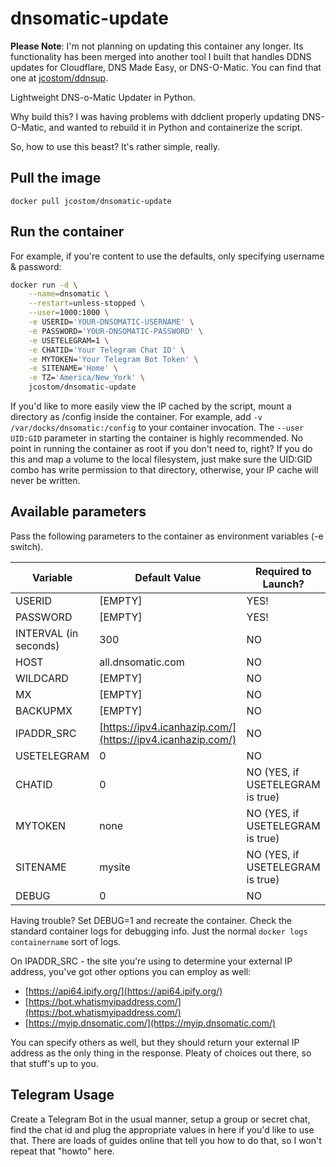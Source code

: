 # dnsomatic-update

**Please Note**: I'm not planning on updating this container any longer. Its functionality has been merged into another tool I built that handles DDNS updates for Cloudflare, DNS Made Easy, or DNS-O-Matic. You can find that one at [jcostom/ddnsup](https://github.com/jcostom/ddnsup).

Lightweight DNS-o-Matic Updater in Python.

Why build this? I was having problems with ddclient properly updating DNS-O-Matic, and wanted to rebuild it in Python and containerize the script.

So, how to use this beast? It's rather simple, really.

## Pull the image

`docker pull jcostom/dnsomatic-update`

## Run the container

For example, if you're content to use the defaults, only specifying username & password:

```bash
docker run -d \
    --name=dnsomatic \
    --restart=unless-stopped \
    --user=1000:1000 \
    -e USERID='YOUR-DNSOMATIC-USERNAME' \
    -e PASSWORD='YOUR-DNSOMATIC-PASSWORD' \
    -e USETELEGRAM=1 \
    -e CHATID='Your Telegram Chat ID' \
    -e MYTOKEN='Your Telegram Bot Token' \
    -e SITENAME='Home' \
    -e TZ='America/New_York' \
    jcostom/dnsomatic-update
```

If you'd like to more easily view the IP cached by the script, mount a directory as /config inside the container. For example, add `-v /var/docks/dnsomatic:/config` to your container invocation. The `--user UID:GID` parameter in starting the container is highly recommended. No point in running the container as root if you don't need to, right? If you do this and map a volume to the local filesystem, just make sure the UID:GID combo has write permission to that directory, otherwise, your IP cache will never be written.

## Available parameters

Pass the following parameters to the container as environment variables (-e switch).

| Variable | Default Value | Required to Launch? |
|---|---|---|
| USERID | [EMPTY] | YES! |
| PASSWORD | [EMPTY] | YES! |
| INTERVAL (in seconds) | 300 | NO |
| HOST | all.dnsomatic.com | NO |
| WILDCARD | [EMPTY] | NO |
| MX | [EMPTY] | NO |
| BACKUPMX | [EMPTY] | NO |
| IPADDR_SRC | [https://ipv4.icanhazip.com/](https://ipv4.icanhazip.com/) | NO |
| USETELEGRAM | 0 | NO |
| CHATID | 0 | NO (YES, if USETELEGRAM is true) |
| MYTOKEN | none | NO (YES, if USETELEGRAM is true) |  
| SITENAME | mysite | NO (YES, if USETELEGRAM is true) |
| DEBUG | 0 | NO |

Having trouble? Set DEBUG=1 and recreate the container. Check the standard container logs for debugging info. Just the normal `docker logs containername` sort of logs.

On IPADDR_SRC - the site you're using to determine your external IP address, you've got other options you can employ as well:

* [https://api64.ipify.org/](https://api64.ipify.org/)
* [https://bot.whatismyipaddress.com/](https://bot.whatismyipaddress.com/)
* [https://myip.dnsomatic.com/](https://myip.dnsomatic.com/)

You can specify others as well, but they should return your external IP address as the only thing in the response. Pleaty of choices out there, so that stuff's up to you.

## Telegram Usage

Create a Telegram Bot in the usual manner, setup a group or secret chat, find the chat id and plug the appropriate values in here if you'd like to use that. There are loads of guides online that tell you how to do that, so I won't repeat that "howto" here.
